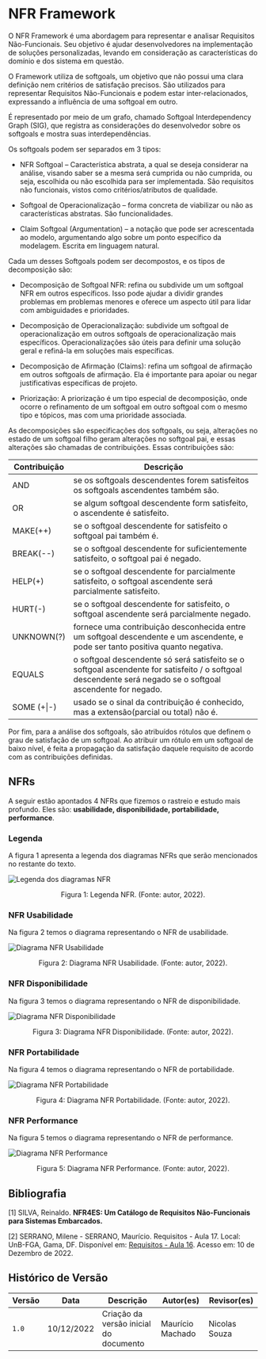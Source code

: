 # NFR Framework

O NFR Framework é uma abordagem para representar e analisar Requisitos Não-Funcionais. Seu objetivo é ajudar desenvolvedores na implementação de soluções personalizadas, levando em consideração as características do domínio e dos sistema em questão.

O Framework utiliza de softgoals, um objetivo que não possui uma clara definição nem critérios de satisfação precisos. São utilizados para representar Requisitos Não-Funcionais e podem estar inter-relacionados, expressando a influência de uma softgoal em outro.

É representado por meio de um grafo, chamado Softgoal Interdependency Graph (SIG), que registra as considerações do desenvolvedor sobre os softgoals e mostra suas interdependências.

Os softgoals podem ser separados em 3 tipos:

- NFR Softgoal – Característica abstrata, a qual se deseja considerar na análise, visando saber se a mesma será cumprida ou não cumprida, ou seja, escolhida ou não escolhida para ser implementada. São requisitos não funcionais, vistos como critérios/atributos de qualidade.

- Softgoal de Operacionalização – forma concreta de viabilizar ou não as características abstratas. São funcionalidades.

- Claim Softgoal (Argumentation) – a notação que pode ser acrescentada ao modelo, argumentando algo sobre um ponto específico da modelagem. Escrita em linguagem natural.

Cada um desses Softgoals podem ser decompostos, e os tipos de decomposição são:

- Decomposição de Softgoal NFR: refina ou subdivide um um softgoal NFR em outros específicos. Isso pode ajudar a dividir grandes problemas em problemas menores e oferece um aspecto útil para lidar com ambiguidades e prioridades.

- Decomposição de Operacionalização: subdivide um softgoal de operacionalização em outros softgoals de operacionalização mais específicos. Operacionalizações são úteis para definir uma solução geral e refiná-la em soluções mais específicas.

- Decomposição de Afirmação (Claims): refina um softgoal de afirmação em outros softgoals de afirmação. Ela é importante para apoiar ou negar justificativas específicas de projeto.

- Priorização: A priorização é um tipo especial de decomposição, onde ocorre o refinamento de um softgoal em outro softgoal com o mesmo tipo e tópicos, mas com uma prioridade associada.

As decomposições são especificações dos softgoals, ou seja, alterações no estado de um softgoal filho geram alterações no softgoal pai, e essas alterações são chamadas de contribuições. Essas contribuições são:

| Contribuição | Descrição                                                                                                                                                  |
| ------------ | ----------------------------------------------------------------------------------------------------------------------------------------------------------- |
| AND          | se os softgoals descendentes forem satisfeitos os softgoals ascendentes também são.                                                                         |
| OR           | se algum softgoal descendente form satisfeito, o ascendente é satisfeito.                                                                                   |
| MAKE(++)     | se o softgoal descendente for satisfeito o softgoal pai também é.                                                                                           |
| BREAK(--)    | se o softgoal descendente for suficientemente satisfeito, o softgoal pai é negado.                                                                          |
| HELP(+)      | se o softgoal descendente for parcialmente satisfeito, o softgoal ascendente será parcialmente satisfeito.                                                  |
| HURT(-)      | se o softgoal descendente for satisfeito, o softgoal ascendente será parcialmente negado.                                                                   |
| UNKNOWN(?)   | fornece uma contribuição desconhecida entre um softgoal descendente e um ascendente, e pode ser tanto positiva quanto negativa.                             |
| EQUALS       | o softgoal descendente só será satisfeito se o softgoal ascendente for satisfeito / o softgoal descendente será negado se o softgoal ascendente for negado. |
| SOME (+\|-)  | usado se o sinal da contribuição é conhecido, mas a extensão(parcial ou total) não é.                                                                       |

Por fim, para a análise dos softgoals, são atribuídos rótulos que definem o grau de satisfação de um softgoal. Ao atribuir um rótulo em um softgoal de baixo nível, é feita a propagação da satisfação daquele requisito de acordo com as contribuições definidas.

## NFRs

A seguir estão apontados 4 NFRs que fizemos o rastreio e estudo mais profundo. Eles são: **usabilidade, disponibilidade, portabilidade, performance**.

### Legenda

A figura 1 apresenta a legenda dos diagramas NFRs que serão mencionados no restante do texto.

![Legenda dos diagramas NFR](./images/nfr_legenda.jpeg)

<div style="text-align: center">
<p> Figura 1: Legenda NFR. (Fonte: autor, 2022).
</div>

### NFR Usabilidade

Na figura 2 temos o diagrama representando o NFR de usabilidade.

![Diagrama NFR Usabilidade](./images/nfr_usabilidade.png)
<div style="text-align: center">
<p> Figura 2: Diagrama NFR Usabilidade. (Fonte: autor, 2022).
</div>

### NFR Disponibilidade

Na figura 3 temos o diagrama representando o NFR de disponibilidade.

![Diagrama NFR Disponibilidade](./images/nfr_disponibilidade.jpeg)

<div style="text-align: center">
<p> Figura 3: Diagrama NFR Disponibilidade. (Fonte: autor, 2022).
</div>

### NFR Portabilidade

Na figura 4 temos o diagrama representando o NFR de portabilidade.

![Diagrama NFR Portabilidade](./images/nfr_portabilidade.jpeg)

<div style="text-align: center">
<p> Figura 4: Diagrama NFR Portabilidade. (Fonte: autor, 2022).
</div>

### NFR Performance

Na figura 5 temos o diagrama representando o NFR de performance.

![Diagrama NFR Performance](./images/nfr_performance.jpeg)
<div style="text-align: center">
<p> Figura 5: Diagrama NFR Performance. (Fonte: autor, 2022).
</div>

## Bibliografia

[1] SILVA, Reinaldo. **NFR4ES: Um Catálogo de Requisitos Não-Funcionais para Sistemas Embarcados.**

[2] SERRANO, Milene - SERRANO, Maurício. Requisitos - Aula 17. Local: UnB-FGA, Gama, DF. Disponível em: [Requisitos - Aula 16](https://aprender3.unb.br/mod/resource/view.php?id=861032). Acesso em: 10 de Dezembro de 2022.

## Histórico de Versão

| Versão | Data          | Descrição                          | Autor(es)     |  Revisor(es)  |
| ------ | ------------- | ---------------------------------- | ------------- | ------------- |
| `1.0`  | 10/12/2022    | Criação da versão inicial do documento | Maurício Machado | Nicolas Souza  |
